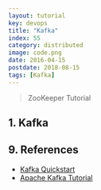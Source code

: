 ```yaml
---
layout: tutorial
key: devops
title: "Kafka"
index: 55
category: distributed
image: code.png
date: 2016-04-15
postdate: 2018-08-15
tags: [Kafka]
---
```


> ZooKeeper Tutorial

## 1. Kafka


## 9. References
* [Kafka Quickstart](https://kafka.apache.org/quickstart)
* [Apache Kafka Tutorial](https://www.tutorialspoint.com/apache_kafka/index.htm)
